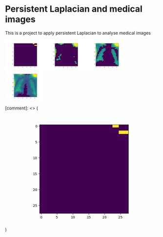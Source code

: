 # Persistent Laplacian and medical images
This is a project to apply persistent Laplacian to analyse medical images

<p float="left">
  <img src="/images/animations_0.png" width="130" />
  <img src="/images/animations_10.png" width="130" /> 
  <img src="/images/animations_15.png" width="130" />
  <img src="/images/animations_20.png" width="130" />  
</p>


[comment]: <> ( ![](anim_flip.gif))

